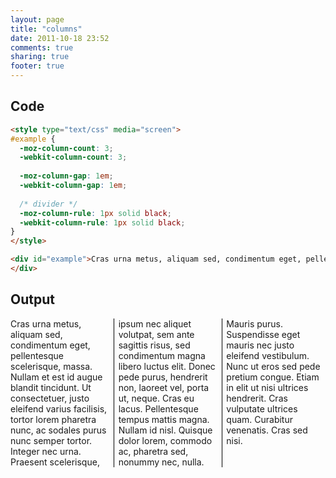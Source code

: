 ```yaml
---
layout: page
title: "columns"
date: 2011-10-18 23:52
comments: true
sharing: true
footer: true
---
```


## Code
```html
<style type="text/css" media="screen">
#example {
  -moz-column-count: 3;
  -webkit-column-count: 3;
  
  -moz-column-gap: 1em;
  -webkit-column-gap: 1em;
  
  /* divider */
  -moz-column-rule: 1px solid black;
  -webkit-column-rule: 1px solid black;
}
</style>

<div id="example">Cras urna metus, aliquam sed, condimentum eget, pellentesque scelerisque, massa. Nullam et est id augue blandit tincidunt. Ut consectetuer, justo eleifend varius facilisis, tortor lorem pharetra nunc, ac sodales purus nunc semper tortor. Integer nec urna. Praesent scelerisque, ipsum nec aliquet volutpat, sem ante sagittis risus, sed condimentum magna libero luctus elit. Donec pede purus, hendrerit non, laoreet vel, porta ut, neque. Cras eu lacus. Pellentesque tempus mattis magna. Nullam id nisl. Quisque dolor lorem, commodo ac, pharetra sed, nonummy nec, nulla. Mauris purus. Suspendisse eget mauris nec justo eleifend vestibulum. Nunc ut eros sed pede pretium congue. Etiam in elit ut nisi ultrices hendrerit. Cras vulputate ultrices quam. Curabitur venenatis. Cras sed nisi.
</div>
```

## Output
<style type="text/css" media="screen">
#example {
  -moz-column-count: 3;
  -webkit-column-count: 3;
  
  -moz-column-gap: 1em;
  -webkit-column-gap: 1em;
  
  /* divider */
  -moz-column-rule: 1px solid black;
  -webkit-column-rule: 1px solid black;
}
</style>

<div id="example">Cras urna metus, aliquam sed, condimentum eget, pellentesque scelerisque, massa. Nullam et est id augue blandit tincidunt. Ut consectetuer, justo eleifend varius facilisis, tortor lorem pharetra nunc, ac sodales purus nunc semper tortor. Integer nec urna. Praesent scelerisque, ipsum nec aliquet volutpat, sem ante sagittis risus, sed condimentum magna libero luctus elit. Donec pede purus, hendrerit non, laoreet vel, porta ut, neque. Cras eu lacus. Pellentesque tempus mattis magna. Nullam id nisl. Quisque dolor lorem, commodo ac, pharetra sed, nonummy nec, nulla. Mauris purus. Suspendisse eget mauris nec justo eleifend vestibulum. Nunc ut eros sed pede pretium congue. Etiam in elit ut nisi ultrices hendrerit. Cras vulputate ultrices quam. Curabitur venenatis. Cras sed nisi.
</div>